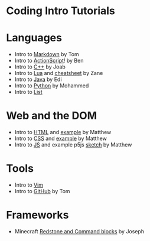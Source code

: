 # Coding Intro Tutorials

# Languages
* Intro to [Markdown](https://github.com/gucheng0712/CheatSheet/blob/master/MarkDown-CheatSheet.md) by Tom
* Intro to [ActionScript](https://github.com/BenjaminLuker/ActionScript3.0-Cheatsheet)! by Ben
* Intro to [C++](https://github.com/JoabMartinez/Cheat-Sheet/blob/master/C%2B%2B%20Cheat%20Sheet.md) by Joab
* Intro to [Lua](https://github.com/ZaneZee/Basic-HTML-Website/blob/master/mark-down-example.md) and [cheatsheet](https://zanezee.github.io/Lua-Cheat-Sheet.md) by Zane
* Intro to [Java](https://github.com/gusflame/intermediatepro/blob/master/javacheatsheet.md) by Edi
* Intro to [Python](https://github.com/alhasan67/Python/blob/master/Python%20Cheatsheet.md) by Mohammed
* Intro to [List](https://github.com/JasonMetzner/MarkdownLisp/blob/master/MarkdownLisp.md)

# Web and the DOM
* Intro to [HTML](https://github.com/gonzalezm6/Cheat-Sheet/blob/master/html.md) and [example](https://github.com/gonzalezm6/Cheat-Sheet/blob/master/Index.html) by Matthew
* Intro to [CSS](https://github.com/gonzalezm6/Cheat-Sheet/blob/master/css.md) and [example](https://github.com/gonzalezm6/Cheat-Sheet/blob/master/style.css) by Matthew
* Intro to [JS](https://github.com/gonzalezm6/Cheat-Sheet/blob/master/js.md) and example p5js [sketch](https://github.com/gonzalezm6/Cheat-Sheet/blob/master/sketch.js) by Matthew

# Tools
* Intro to [Vim](https://github.com/boyerk/Cheatsheet/blob/master/Vim%20Cheat%20Sheet.md)
* Intro to [GitHub](https://github.com/gucheng0712/CheatSheet/blob/master/GitHub-CheatSheet.md) by Tom

# Frameworks
* Minecraft [Redstone and Command blocks](https://gist.github.com/JosephMedina96/6fea914c67bd54ef3eda7a2ae641433f) by Joseph

